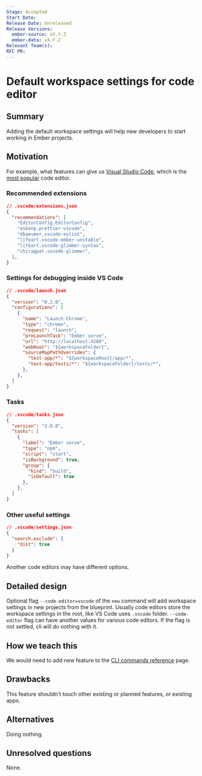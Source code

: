 ```yaml
---
Stage: Accepted
Start Date:
Release Date: Unreleased
Release Versions:
  ember-source: vX.Y.Z
  ember-data: vX.Y.Z
Relevant Team(s):
RFC PR:
---
```


<!---
Directions for above:

Stage: Leave as is
Start Date: Fill in with today's date, YYYY-MM-DD
Release Date: Leave as is
Release Versions: Leave as is
Relevant Team(s): Fill this in with the [team(s)](README.md#relevant-teams) to which this RFC applies
RFC PR: Fill this in with the URL for the Proposal RFC PR
-->

# Default workspace settings for code editor

## Summary

Adding the default workspace settings will help new developers to start working in Ember projects.

## Motivation

For example, what features can give us [Visual Studio Code](https://code.visualstudio.com), which is the [most popular](https://survey.stackoverflow.co/2022/#section-most-popular-technologies-integrated-development-environment) code editor.

### Recommended extensions

```json
// .vscode/extensions.json
{
  "recommendations": [
    "EditorConfig.EditorConfig",
    "esbenp.prettier-vscode",
    "dbaeumer.vscode-eslint",
    "lifeart.vscode-ember-unstable",
    "lifeart.vscode-glimmer-syntax",
    "chiragpat.vscode-glimmer",
  ],
}
```

### Settings for debugging inside VS Code

```json
// .vscode/launch.json
{
  "version": "0.2.0",
  "configurations": [
    {
      "name": "Launch Chrome",
      "type": "chrome",
      "request": "launch",
      "preLaunchTask": "Ember serve",
      "url": "http://localhost:4200",
      "webRoot": "${workspaceFolder}",
      "sourceMapPathOverrides": {
        "test-app/*": "${workspaceRoot}/app/*",
        "test-app/tests/*": "${workspaceFolder}/tests/*",
      },
    },
  ]
}
```

### Tasks

```json
// .vscode/tasks.json
{
  "version": "2.0.0",
  "tasks": [
    {
      "label": "Ember serve",
      "type": "npm",
      "script": "start",
      "isBackground": true,
      "group": {
        "kind": "build",
        "isDefault": true
      },
    },
  ]
}
```

### Other useful settings

```json
// .vscode/settings.json
{
  "search.exclude": {
    "dist": true
  }
}
```

Another code editors may have different options.

## Detailed design

Optional flag `--code-editor=vscode` of the `new` command will add workspace settings in new projects from the blueprint. Usually code editors store the workspace settings in the root, like VS Code uses `.vscode` folder. `--code-editor` flag can have another values for various code editors. If the flag is not settled, cli will do nothing with it.

## How we teach this

We would need to add new feature to the [CLI commands reference](https://cli.emberjs.com/release/advanced-use/cli-commands-reference/) page.


## Drawbacks

This feature shouldn't touch other existing or planned features, or existing apps.

## Alternatives

Doing nothing.

## Unresolved questions

None.
